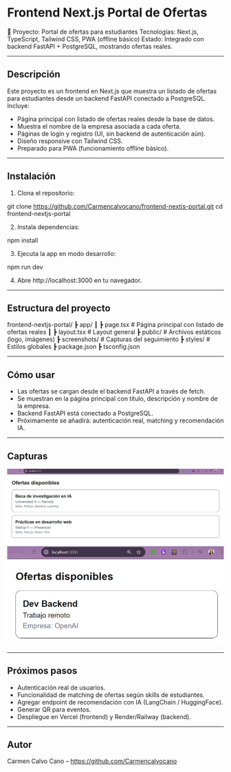 # Frontend Next.js Portal de Ofertas

🚀 Proyecto: Portal de ofertas para estudiantes
Tecnologías: Next.js, TypeScript, Tailwind CSS, PWA (offline básico)
Estado: Integrado con backend FastAPI + PostgreSQL, mostrando ofertas reales.

---

## Descripción

Este proyecto es un frontend en Next.js que muestra un listado de ofertas para estudiantes desde un backend FastAPI conectado a PostgreSQL.
Incluye:

* Página principal con listado de ofertas reales desde la base de datos.
* Muestra el nombre de la empresa asociada a cada oferta.
* Páginas de login y registro (UI, sin backend de autenticación aún).
* Diseño responsive con Tailwind CSS.
* Preparado para PWA (funcionamiento offline básico).

---

## Instalación

1. Clona el repositorio:

git clone https://github.com/Carmencalvocano/frontend-nextjs-portal.git
cd frontend-nextjs-portal

2. Instala dependencias:

npm install

3. Ejecuta la app en modo desarrollo:

npm run dev

4. Abre http://localhost:3000 en tu navegador.

---

## Estructura del proyecto

frontend-nextjs-portal/
 ┣ app/
 ┃ ┣ page.tsx         # Página principal con listado de ofertas reales
 ┃ ┣ layout.tsx       # Layout general
 ┣ public/            # Archivos estáticos (logo, imágenes)
 ┣ screenshots/       # Capturas del seguimiento
 ┣ styles/            # Estilos globales
 ┣ package.json
 ┣ tsconfig.json

---

## Cómo usar

* Las ofertas se cargan desde el backend FastAPI a través de fetch.
* Se muestran en la página principal con título, descripción y nombre de la empresa.
* Backend FastAPI está conectado a PostgreSQL.
* Próximamente se añadirá: autenticación real, matching y recomendación IA.

---

## Capturas

![Listado de ofertas](Screenshots/Version1_Show_offers_basic_2025-09-30.png)
![Listado de ofertas CONEXIÓN CON API](Screenshots/Version2_Show_offers_basic_2025-10-01.png)


---

## Próximos pasos

* Autenticación real de usuarios.
* Funcionalidad de matching de ofertas según skills de estudiantes.
* Agregar endpoint de recomendación con IA (LangChain / HuggingFace).
* Generar QR para eventos.
* Despliegue en Vercel (frontend) y Render/Railway (backend).

---

## Autor

Carmen Calvo Cano – https://github.com/Carmencalvocano

